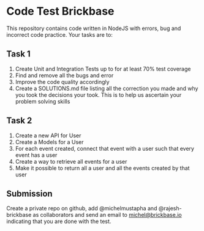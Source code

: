 # Code Test Brickbase

This repository contains code written in NodeJS with errors, bug and incorrect code practice. Your tasks are to:

## Task 1
1. Create Unit and Integration Tests up to for at least 70% test coverage
2. Find and remove all the bugs and error
3. Improve the code quality accordingly
4. Create a SOLUTIONS.md file listing all the correction you made and why you took the decisions your took. This is to help us ascertain your problem solving skills

## Task 2
1. Create a new API for User
2. Create a Models for a User
3. For each event created, connect that event with a user such that every event has a user
4. Create a way to retrieve all events for a user
5. Make it possible to return all a user and all the events created by that user


## Submission
Create a private repo on github, add @michelmustapha and @rajesh-brickbase as collaborators  and send an email to michel@brickbase.io indicating that you are done with the test.
